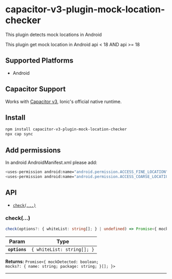 # capacitor-v3-plugin-mock-location-checker

This plugin detects mock locations in Android

This plugin get mock location in Android api < 18 AND api >= 18

## Supported Platforms

- Android

## Capacitor Support

Works with [Capacitor v3](https://capacitor.ionicframework.com), Ionic's official native runtime.


## Install

```bash
npm install capacitor-v3-plugin-mock-location-checker
npx cap sync
```

## Add permissions

In android AndroidManifest.xml please add:
```bash
<uses-permission android:name="android.permission.ACCESS_FINE_LOCATION" />
<uses-permission android:name="android.permission.ACCESS_COARSE_LOCATION" />
```

## API

<docgen-index>

* [`check(...)`](#check)

</docgen-index>

<docgen-api>
<!--Update the source file JSDoc comments and rerun docgen to update the docs below-->

### check(...)

```typescript
check(options?: { whiteList: string[]; } | undefined) => Promise<{ mockDetected: boolean; mocks?: { name: string; package: string; }[]; }>
```

| Param         | Type                                  |
| ------------- | ------------------------------------- |
| **`options`** | <code>{ whiteList: string[]; }</code> |

**Returns:** <code>Promise&lt;{ mockDetected: boolean; mocks?: { name: string; package: string; }[]; }&gt;</code>

--------------------

</docgen-api>

